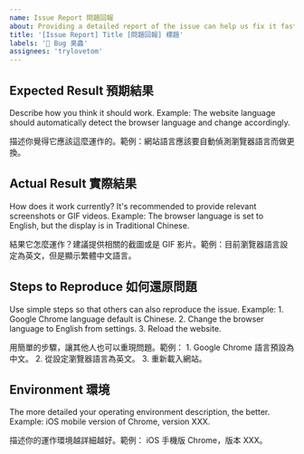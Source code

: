 ```yaml
---
name: Issue Report 問題回報
about: Providing a detailed report of the issue can help us fix it faster, thank you. 詳細回報問題，能協助我們更快修正，謝謝。
title: '[Issue Report] Title [問題回報] 標題'
labels: '🐞 Bug 臭蟲'
assignees: 'trylovetom'
---
```


## Expected Result 預期結果

Describe how you think it should work. Example: The website language should automatically detect the browser language and change accordingly.

描述你覺得它應該這麼運作的。範例：網站語言應該要自動偵測瀏覽器語言而做更換。

## Actual Result 實際結果

How does it work currently? It's recommended to provide relevant screenshots or GIF videos. Example: The browser language is set to English, but the display is in Traditional Chinese.

結果它怎麼運作？建議提供相關的截圖或是 GIF 影片。範例：目前瀏覽器語言設定為英文，但是顯示繁體中文語言。

## Steps to Reproduce 如何還原問題

Use simple steps so that others can also reproduce the issue. Example: 1. Google Chrome language default is Chinese. 2. Change the browser language to English from settings. 3. Reload the website.

用簡單的步驟，讓其他人也可以重現問題。範例： 1. Google Chrome 語言預設為中文。 2. 從設定瀏覽器語言為英文。 3. 重新載入網站。

## Environment 環境

The more detailed your operating environment description, the better. Example:
iOS mobile version of Chrome, version XXX.

描述你的運作環境越詳細越好。範例：
iOS 手機版 Chrome，版本 XXX。
